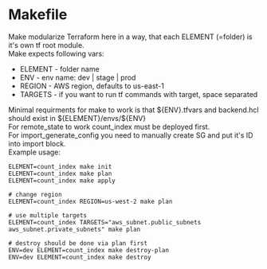 # Makefile
Make modularize Terraform here in a way, that each ELEMENT (=folder) is it's own tf root module.  
Make expects following vars:
* ELEMENT - folder name
* ENV - env name: dev | stage | prod
* REGION - AWS region, defaults to us-east-1
* TARGETS - if you want to run tf commands with target, space separated  

Minimal requirments for make to work is that \${ENV}.tfvars and backend.hcl should exist in \${ELEMENT}/envs/${ENV}  
For remote_state to work count_index must be deployed first.  
For import_generate_config you need to manually create SG and put it's ID into import block.  
Example usage:
```
ELEMENT=count_index make init
ELEMENT=count_index make plan
ELEMENT=count_index make apply

# change region
ELEMENT=count_index REGION=us-west-2 make plan

# use multiple targets
ELEMENT=count_index TARGETS="aws_subnet.public_subnets aws_subnet.private_subnets" make plan

# destroy should be done via plan first
ENV=dev ELEMENT=count_index make destroy-plan
ENV=dev ELEMENT=count_index make destroy
```